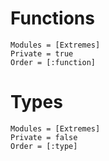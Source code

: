 # Functions

```@autodocs
Modules = [Extremes]
Private = true
Order = [:function]
```
# Types

```@autodocs
Modules = [Extremes]
Private = false
Order = [:type]
```
